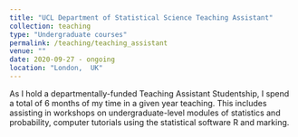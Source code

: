 ```yaml
---
title: "UCL Department of Statistical Science Teaching Assistant"
collection: teaching
type: "Undergraduate courses"
permalink: /teaching/teaching_assistant
venue: ""
date: 2020-09-27 - ongoing
location: "London,  UK"
---
```


As I hold a departmentally-funded Teaching Assistant Studentship, I spend a total of 6 months of my time in a given year teaching. This includes assisting in workshops on undergraduate-level modules of statistics and probability, computer tutorials using the statistical software R and marking.
